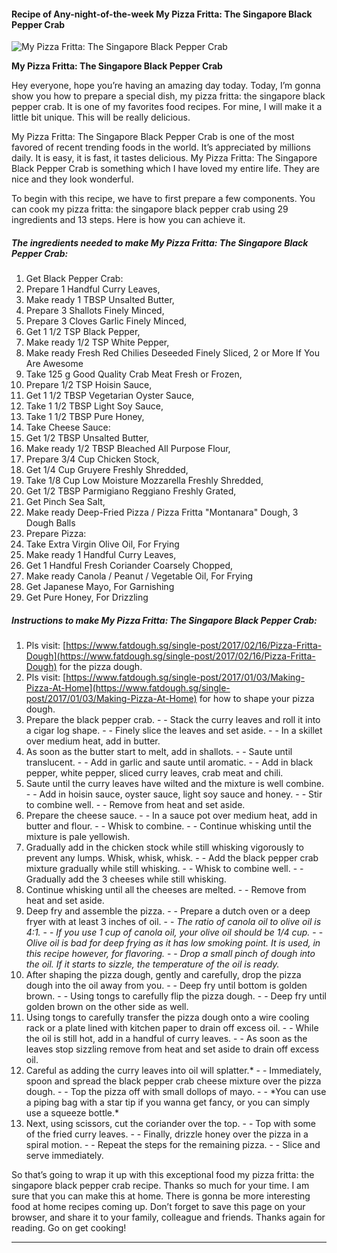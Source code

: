             

#### Recipe of Any-night-of-the-week My Pizza Fritta: The Singapore Black Pepper Crab

![My Pizza Fritta: The Singapore Black Pepper Crab](https://img-global.cpcdn.com/recipes/f80e495172be3b2e/751x532cq70/my-pizza-fritta-the-singapore-black-pepper-crab-recipe-main-photo.jpg)

**My Pizza Fritta: The Singapore Black Pepper Crab**

Hey everyone, hope you’re having an amazing day today. Today, I’m gonna show you how to prepare a special dish, my pizza fritta: the singapore black pepper crab. It is one of my favorites food recipes. For mine, I will make it a little bit unique. This will be really delicious.

My Pizza Fritta: The Singapore Black Pepper Crab is one of the most favored of recent trending foods in the world. It’s appreciated by millions daily. It is easy, it is fast, it tastes delicious. My Pizza Fritta: The Singapore Black Pepper Crab is something which I have loved my entire life. They are nice and they look wonderful.

To begin with this recipe, we have to first prepare a few components. You can cook my pizza fritta: the singapore black pepper crab using 29 ingredients and 13 steps. Here is how you can achieve it.

##### The ingredients needed to make My Pizza Fritta: The Singapore Black Pepper Crab:

1.  Get Black Pepper Crab:
2.  Prepare 1 Handful Curry Leaves,
3.  Make ready 1 TBSP Unsalted Butter,
4.  Prepare 3 Shallots Finely Minced,
5.  Prepare 3 Cloves Garlic Finely Minced,
6.  Get 1 1/2 TSP Black Pepper,
7.  Make ready 1/2 TSP White Pepper,
8.  Make ready Fresh Red Chilies Deseeded Finely Sliced, 2 or More If You Are Awesome
9.  Take 125 g Good Quality Crab Meat Fresh or Frozen,
10.  Prepare 1/2 TSP Hoisin Sauce,
11.  Get 1 1/2 TBSP Vegetarian Oyster Sauce,
12.  Take 1 1/2 TBSP Light Soy Sauce,
13.  Take 1 1/2 TBSP Pure Honey,
14.  Take Cheese Sauce:
15.  Get 1/2 TBSP Unsalted Butter,
16.  Make ready 1/2 TBSP Bleached All Purpose Flour,
17.  Prepare 3/4 Cup Chicken Stock,
18.  Get 1/4 Cup Gruyere Freshly Shredded,
19.  Take 1/8 Cup Low Moisture Mozzarella Freshly Shredded,
20.  Get 1/2 TBSP Parmigiano Reggiano Freshly Grated,
21.  Get Pinch Sea Salt,
22.  Make ready Deep-Fried Pizza / Pizza Fritta "Montanara" Dough, 3 Dough Balls
23.  Prepare Pizza:
24.  Take Extra Virgin Olive Oil, For Frying
25.  Make ready 1 Handful Curry Leaves,
26.  Get 1 Handful Fresh Coriander Coarsely Chopped,
27.  Make ready Canola / Peanut / Vegetable Oil, For Frying
28.  Get Japanese Mayo, For Garnishing
29.  Get Pure Honey, For Drizzling

##### Instructions to make My Pizza Fritta: The Singapore Black Pepper Crab:

1.  Pls visit: [https://www.fatdough.sg/single-post/2017/02/16/Pizza-Fritta-Dough](https://www.fatdough.sg/single-post/2017/02/16/Pizza-Fritta-Dough) for the pizza dough.
2.  Pls visit: [https://www.fatdough.sg/single-post/2017/01/03/Making-Pizza-At-Home](https://www.fatdough.sg/single-post/2017/01/03/Making-Pizza-At-Home) for how to shape your pizza dough.
3.  Prepare the black pepper crab. - - Stack the curry leaves and roll it into a cigar log shape. - - Finely slice the leaves and set aside. - - In a skillet over medium heat, add in butter.
4.  As soon as the butter start to melt, add in shallots. - - Saute until translucent. - - Add in garlic and saute until aromatic. - - Add in black pepper, white pepper, sliced curry leaves, crab meat and chili.
5.  Saute until the curry leaves have wilted and the mixture is well combine. - - Add in hoisin sauce, oyster sauce, light soy sauce and honey. - - Stir to combine well. - - Remove from heat and set aside.
6.  Prepare the cheese sauce. - - In a sauce pot over medium heat, add in butter and flour. - - Whisk to combine. - - Continue whisking until the mixture is pale yellowish.
7.  Gradually add in the chicken stock while still whisking vigorously to prevent any lumps. Whisk, whisk, whisk. - - Add the black pepper crab mixture gradually while still whisking. - - Whisk to combine well. - - Gradually add the 3 cheeses while still whisking.
8.  Continue whisking until all the cheeses are melted. - - Remove from heat and set aside.
9.  Deep fry and assemble the pizza. - - Prepare a dutch oven or a deep fryer with at least 3 inches of oil. - - _The ratio of canola oil to olive oil is 4:1._ - - _If you use 1 cup of canola oil, your olive oil should be 1/4 cup._ - - _Olive oil is bad for deep frying as it has low smoking point. It is used, in this recipe however, for flavoring._ - - _Drop a small pinch of dough into the oil. If it starts to sizzle, the temperature of the oil is ready._
10.  After shaping the pizza dough, gently and carefully, drop the pizza dough into the oil away from you. - - Deep fry until bottom is golden brown. - - Using tongs to carefully flip the pizza dough. - - Deep fry until golden brown on the other side as well.
11.  Using tongs to carefully transfer the pizza dough onto a wire cooling rack or a plate lined with kitchen paper to drain off excess oil. - - While the oil is still hot, add in a handful of curry leaves. - - As soon as the leaves stop sizzling remove from heat and set aside to drain off excess oil.
12.  Careful as adding the curry leaves into oil will splatter.\* - - Immediately, spoon and spread the black pepper crab cheese mixture over the pizza dough. - - Top the pizza off with small dollops of mayo. - - \*You can use a piping bag with a star tip if you wanna get fancy, or you can simply use a squeeze bottle.\*
13.  Next, using scissors, cut the coriander over the top. - - Top with some of the fried curry leaves. - - Finally, drizzle honey over the pizza in a spiral motion. - - Repeat the steps for the remaining pizza. - - Slice and serve immediately.

So that’s going to wrap it up with this exceptional food my pizza fritta: the singapore black pepper crab recipe. Thanks so much for your time. I am sure that you can make this at home. There is gonna be more interesting food at home recipes coming up. Don’t forget to save this page on your browser, and share it to your family, colleague and friends. Thanks again for reading. Go on get cooking!

* * *